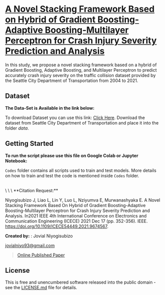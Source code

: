 # [A Novel Stacking Framework Based on Hybrid of Gradient Boosting-Adaptive Boosting-Multilayer Perceptron for Crash Injury Severity Prediction and Analysis](https://www.researchgate.net/profile/Jovial-Niyogisubizo/publication/357921830_A_Novel_Stacking_Framework_Based_On_Hybrid_of_Gradient_Boosting-Adaptive_Boosting-Multilayer_Perceptron_for_Crash_Injury_Severity_Prediction_and_Analysis/links/63a56a63c3c99660eb99c2b9/A-Novel-Stacking-Framework-Based-On-Hybrid-of-Gradient-Boosting-Adaptive-Boosting-Multilayer-Perceptron-for-Crash-Injury-Severity-Prediction-and-Analysis.pdf)

In this study, we propose a novel stacking framework based on a hybrid of Gradient Boosting, Adaptive Boosting, and Multilayer Perceptron to predict accurately crash injury
severity on the traffic collision dataset provided by the Seattle City Department of Transportation from 2004 to 2021.  

## Dataset

**The Data-Set is Available in the link below:**

To download Dataset you can use this link: [Click Here](https://data-seattlecitygis.opendata.arcgis.com/datasets/SeattleCityGIS::collisions/about). Download the dataset from Seattle City Department of Transportation and place it into the folder *data*.	


## Getting Started

**To run the script please use this file on Google Colab or Jupyter Notebook:**


```Codes``` folder contains all scripts used to train and test models. More details on how to train and test the code is mentioned inside ```Codes``` folder.

<br/>
\
\
\
**Citation Request:** 

Niyogisubizo J, Liao L, Lin Y, Luo L, Nziyumva E, Murwanashyaka E. A Novel Stacking Framework Based On Hybrid of Gradient Boosting-Adaptive Boosting-Multilayer Perceptron for Crash Injury Severity Prediction and Analysis. In2021 IEEE 4th International Conference on Electronics and Communication Engineering (ICECE) 2021 Dec 17 (pp. 352-356). IEEE. https://doi.org/10.1109/ICECE54449.2021.9674567.


**Created by:** : Jovial Niyogisubizo 

jovialniyo93@gmail.com

>[Online Published Paper](https://www.researchgate.net/profile/Jovial-Niyogisubizo/publication/357921830_A_Novel_Stacking_Framework_Based_On_Hybrid_of_Gradient_Boosting-Adaptive_Boosting-Multilayer_Perceptron_for_Crash_Injury_Severity_Prediction_and_Analysis/links/63a56a63c3c99660eb99c2b9/A-Novel-Stacking-Framework-Based-On-Hybrid-of-Gradient-Boosting-Adaptive-Boosting-Multilayer-Perceptron-for-Crash-Injury-Severity-Prediction-and-Analysis.pdf)



## License ##
This is free and unencumbered software released into the public domain - see the [LICENSE.md](LICENSE.md) file for details.